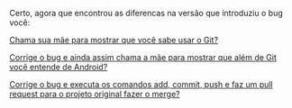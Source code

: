 Certo, agora que encontrou as diferencas na versão que introduziu o bug você:

[Chama sua mãe para mostrar que você sabe usar o Git?](chamamae/chamamae.md)

[Corrige o bug e ainda assim chama a mãe para mostrar que além de Git você entende de Android?](corrigeechamamae/corrigeechamamae.md)

[Corrige o bug e executa os comandos add, commit, push e faz um pull request para o projeto original fazer o merge?](corrigeepullrequest/corrigeepullrequest.md)
